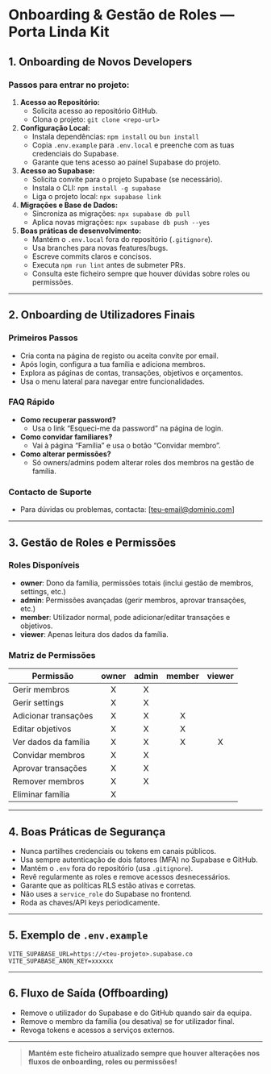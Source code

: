 # Onboarding & Gestão de Roles — Porta Linda Kit

## 1. Onboarding de Novos Developers

### Passos para entrar no projeto:
1. **Acesso ao Repositório:**
   - Solicita acesso ao repositório GitHub.
   - Clona o projeto: `git clone <repo-url>`
2. **Configuração Local:**
   - Instala dependências: `npm install` ou `bun install`
   - Copia `.env.example` para `.env.local` e preenche com as tuas credenciais do Supabase.
   - Garante que tens acesso ao painel Supabase do projeto.
3. **Acesso ao Supabase:**
   - Solicita convite para o projeto Supabase (se necessário).
   - Instala o CLI: `npm install -g supabase`
   - Liga o projeto local: `npx supabase link`
4. **Migrações e Base de Dados:**
   - Sincroniza as migrações: `npx supabase db pull`
   - Aplica novas migrações: `npx supabase db push --yes`
5. **Boas práticas de desenvolvimento:**
   - Mantém o `.env.local` fora do repositório (`.gitignore`).
   - Usa branches para novas features/bugs.
   - Escreve commits claros e concisos.
   - Executa `npm run lint` antes de submeter PRs.
   - Consulta este ficheiro sempre que houver dúvidas sobre roles ou permissões.

---

## 2. Onboarding de Utilizadores Finais

### Primeiros Passos
- Cria conta na página de registo ou aceita convite por email.
- Após login, configura a tua família e adiciona membros.
- Explora as páginas de contas, transações, objetivos e orçamentos.
- Usa o menu lateral para navegar entre funcionalidades.

### FAQ Rápido
- **Como recuperar password?**
  - Usa o link “Esqueci-me da password” na página de login.
- **Como convidar familiares?**
  - Vai à página “Família” e usa o botão “Convidar membro”.
- **Como alterar permissões?**
  - Só owners/admins podem alterar roles dos membros na gestão de família.

### Contacto de Suporte
- Para dúvidas ou problemas, contacta: [teu-email@dominio.com]

---

## 3. Gestão de Roles e Permissões

### Roles Disponíveis
- **owner**: Dono da família, permissões totais (inclui gestão de membros, settings, etc.)
- **admin**: Permissões avançadas (gerir membros, aprovar transações, etc.)
- **member**: Utilizador normal, pode adicionar/editar transações e objetivos.
- **viewer**: Apenas leitura dos dados da família.

### Matriz de Permissões
| Permissão                | owner | admin | member | viewer |
|--------------------------|:-----:|:-----:|:------:|:------:|
| Gerir membros            |   X   |   X   |        |        |
| Gerir settings           |   X   |   X   |        |        |
| Adicionar transações     |   X   |   X   |   X    |        |
| Editar objetivos         |   X   |   X   |   X    |        |
| Ver dados da família     |   X   |   X   |   X    |   X    |
| Convidar membros         |   X   |   X   |        |        |
| Aprovar transações       |   X   |   X   |        |        |
| Remover membros          |   X   |   X   |        |        |
| Eliminar família         |   X   |       |        |        |

---

## 4. Boas Práticas de Segurança
- Nunca partilhes credenciais ou tokens em canais públicos.
- Usa sempre autenticação de dois fatores (MFA) no Supabase e GitHub.
- Mantém o `.env` fora do repositório (usa `.gitignore`).
- Revê regularmente as roles e remove acessos desnecessários.
- Garante que as políticas RLS estão ativas e corretas.
- Não uses a `service_role` do Supabase no frontend.
- Roda as chaves/API keys periodicamente.

---

## 5. Exemplo de `.env.example`
```
VITE_SUPABASE_URL=https://<teu-projeto>.supabase.co
VITE_SUPABASE_ANON_KEY=xxxxxx
```

---

## 6. Fluxo de Saída (Offboarding)
- Remove o utilizador do Supabase e do GitHub quando sair da equipa.
- Remove o membro da família (ou desativa) se for utilizador final.
- Revoga tokens e acessos a serviços externos.

---

> **Mantém este ficheiro atualizado sempre que houver alterações nos fluxos de onboarding, roles ou permissões!** 